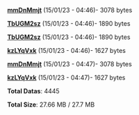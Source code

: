 [**mmDnMmjt**](/data/mmDnMmjt.txt) (15/01/23 - 04:46)- 3078 bytes

[**TbUGM2sz**](/data/TbUGM2sz.txt) (15/01/23 - 04:46)- 1890 bytes

[**TbUGM2sz**](/data/TbUGM2sz.txt) (15/01/23 - 04:46)- 1890 bytes

[**kzLYqVxk**](/data/kzLYqVxk.txt) (15/01/23 - 04:46)- 1627 bytes

[**mmDnMmjt**](/data/mmDnMmjt.txt) (15/01/23 - 04:47)- 3078 bytes

[**kzLYqVxk**](/data/kzLYqVxk.txt) (15/01/23 - 04:47)- 1627 bytes

**Total Datas**: 4445

**Total Size**: 27.66 MB / 27.7 MB